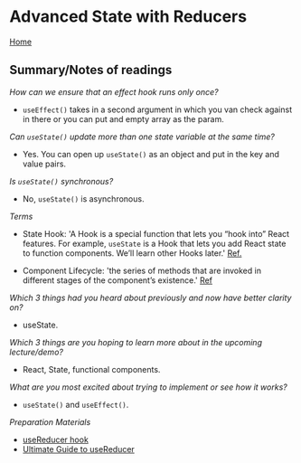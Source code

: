 # Advanced State with Reducers

[Home](https://markjackson28.github.io/reading-notes/)

## Summary/Notes of readings

*How can we ensure that an effect hook runs only once?*

- `useEffect()` takes in a second argument in which you van check against in there or you can put and empty array as the param.

*Can `useState()` update more than one state variable at the same time?*

- Yes. You can open up `useState()` as an object and put in the key and value pairs.

*Is `useState()` synchronous?*

- No, `useState()` is asynchronous.

*Terms*

- State Hook: 'A Hook is a special function that lets you “hook into” React features. For example, `useState` is a Hook that lets you add React state to function components. We’ll learn other Hooks later.' [Ref.](https://reactjs.org/docs/hooks-state.html)

- Component Lifecycle: 'the series of methods that are invoked in different stages of the component’s existence.' [Ref](https://www.geeksforgeeks.org/reactjs-lifecycle-components/)

*Which 3 things had you heard about previously and now have better clarity on?*

- useState.

*Which 3 things are you hoping to learn more about in the upcoming lecture/demo?*

- React, State, functional components.

*What are you most excited about trying to implement or see how it works?*

- `useState()` and `useEffect()`.

*Preparation Materials*

- [useReducer hook](https://reactjs.org/docs/hooks-effect.html)
- [Ultimate Guide to useReducer](https://blog.logrocket.com/guide-to-react-usereducer-hook/)
